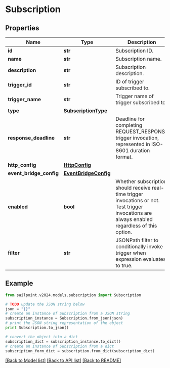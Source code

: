 # Subscription


## Properties

Name | Type | Description | Notes
------------ | ------------- | ------------- | -------------
**id** | **str** | Subscription ID. | 
**name** | **str** | Subscription name. | 
**description** | **str** | Subscription description. | [optional] 
**trigger_id** | **str** | ID of trigger subscribed to. | 
**trigger_name** | **str** | Trigger name of trigger subscribed to. | 
**type** | [**SubscriptionType**](SubscriptionType.md) |  | 
**response_deadline** | **str** | Deadline for completing REQUEST_RESPONSE trigger invocation, represented in ISO-8601 duration format. | [optional] [default to 'PT1H']
**http_config** | [**HttpConfig**](HttpConfig.md) |  | [optional] 
**event_bridge_config** | [**EventBridgeConfig**](EventBridgeConfig.md) |  | [optional] 
**enabled** | **bool** | Whether subscription should receive real-time trigger invocations or not. Test trigger invocations are always enabled regardless of this option. | [default to True]
**filter** | **str** | JSONPath filter to conditionally invoke trigger when expression evaluates to true. | [optional] 

## Example

```python
from sailpoint.v2024.models.subscription import Subscription

# TODO update the JSON string below
json = "{}"
# create an instance of Subscription from a JSON string
subscription_instance = Subscription.from_json(json)
# print the JSON string representation of the object
print Subscription.to_json()

# convert the object into a dict
subscription_dict = subscription_instance.to_dict()
# create an instance of Subscription from a dict
subscription_form_dict = subscription.from_dict(subscription_dict)
```
[[Back to Model list]](../README.md#documentation-for-models) [[Back to API list]](../README.md#documentation-for-api-endpoints) [[Back to README]](../README.md)


